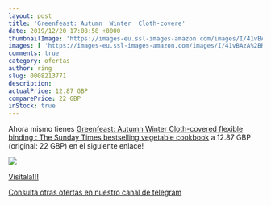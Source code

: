 ```yaml
---
layout: post
title: 'Greenfeast: Autumn  Winter  Cloth-covere'
date: 2019/12/20 17:08:58 +0000
thumbnailImage: 'https://images-eu.ssl-images-amazon.com/images/I/41vBAzA%2BRYL._SL200_.jpg'
images: [ 'https://images-eu.ssl-images-amazon.com/images/I/41vBAzA%2BRYL._SL200_.jpg' ]
comments: true
category: ofertas
author: ring
slug: 0008213771
description:
actualPrice: 12.87 GBP
comparePrice: 22 GBP
inStock: true
---
```


Ahora mismo tienes [Greenfeast: Autumn  Winter  Cloth-covered  flexible binding : The Sunday Times bestselling vegetable cookbook](https://www.amazon.com/dp/0008213771/?tag=redken08-20) a 12.87 GBP (original: 22 GBP) en el siguiente enlace!

[![](https://images-eu.ssl-images-amazon.com/images/I/41vBAzA%2BRYL._SL200_.jpg)](https://www.amazon.com/dp/0008213771/?tag=redken08-20)

[Visítala!!!](https://www.amazon.com/dp/0008213771/?tag=redken08-20)

[Consulta otras ofertas en nuestro canal de telegram](https://t.me/s/ofertas25)
